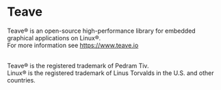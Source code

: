 # Teave

Teave® is an open-source high-performance library for embedded graphical applications on Linux®.<br>
For more information see https://www.teave.io <br><br>


Teave® is the registered trademark of Pedram Tiv.<br>
Linux® is the registered trademark of Linus Torvalds in the U.S. and other countries.